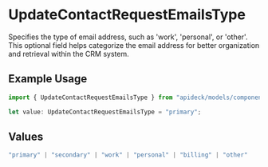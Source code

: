 # UpdateContactRequestEmailsType

Specifies the type of email address, such as 'work', 'personal', or 'other'. This optional field helps categorize the email address for better organization and retrieval within the CRM system.

## Example Usage

```typescript
import { UpdateContactRequestEmailsType } from "apideck/models/components";

let value: UpdateContactRequestEmailsType = "primary";
```

## Values

```typescript
"primary" | "secondary" | "work" | "personal" | "billing" | "other"
```